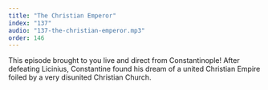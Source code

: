 ```yaml
---
title: "The Christian Emperor"
index: "137"
audio: "137-the-christian-emperor.mp3"
order: 146
---
```


This episode brought to you live and direct from Constantinople! After defeating Licinius, Constantine found his dream of a united Christian Empire foiled by a very disunited Christian Church.
